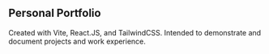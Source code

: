 ## Personal Portfolio

Created with Vite, React.JS, and TailwindCSS. Intended to demonstrate and document projects and work experience.

 
 
